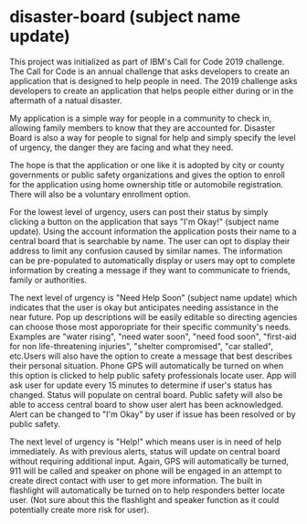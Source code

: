 # disaster-board (subject name update) 
This project was initialized as part of IBM's Call for Code 2019 challenge. The Call for Code is an annual challenge that asks
developers to create an application that is designed to help people in need. The 2019 challenge asks developers to create an 
application that helps people either during or in the aftermath of a natual disaster.

My application is a simple way for people in a community to check in, allowing family members to know that they are accounted
for. Disaster Board is also a way for people to signal for help and simply specify the level of urgency, the danger they are
facing and what they need. 

The hope is that the application or one like it is adopted by city or county governments or public safety organizations and
gives the option to enroll for the application using home ownership title or automobile registration. There will also be a
voluntary enrollment option. 

For the lowest level of urgency, users can post their status by simply clicking a button on the application that says 
"I'm Okay!" (subject name update). Using the account information the application posts their name to a central board that is 
searchable by name. The user can opt to display their address to limit any confusion caused by similar names. The information 
can be pre-populated to automatically display or users may opt to complete information by creating a message if they want 
to communicate to friends, family or authorities.

The next level of urgency is "Need Help Soon" (subject name update) which indicates that the user is okay but anticipates 
needing assistance in the near future. Pop up descriptions will be easily editable so directing agencies can choose those 
most apporopriate for their specific community's needs. Examples are "water rising", "need water soon", "need food soon",
"first-aid for non life-threatening injuries", "shelter compromised", "car stalled", etc.Users will also have the option to 
create a message that best describes their personal situation. Phone GPS will automatically be turned on when this option 
is clicked to help public safety professionals locate user. App will ask user for update every 15 minutes to determine
if user's status has changed. Status will populate on central board. Public safety will also be
able to access central board to show user alert has been acknowledged. Alert can be changed to "I'm Okay" 
by user if issue has been resolved or by public safety. 

The next level of urgency is "Help!" which means user is in need of help immediately. As with previous alerts, status will 
update on central board without requiring additional input. Again, GPS will automatically be turned, 911 will be 
called and speaker on phone will be engaged in an attempt to create direct contact with user to get more information. The 
built in flashlight will automatically be turned on to help responders better locate user. (Not sure about this  the 
flashlight and speaker function as it could potentially create more risk for user). 
